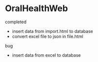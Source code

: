 # OralHealthWeb

completed
- insert data from import.html to database
- convert excel file to json in file.html

bug
- insert data from excel to database

